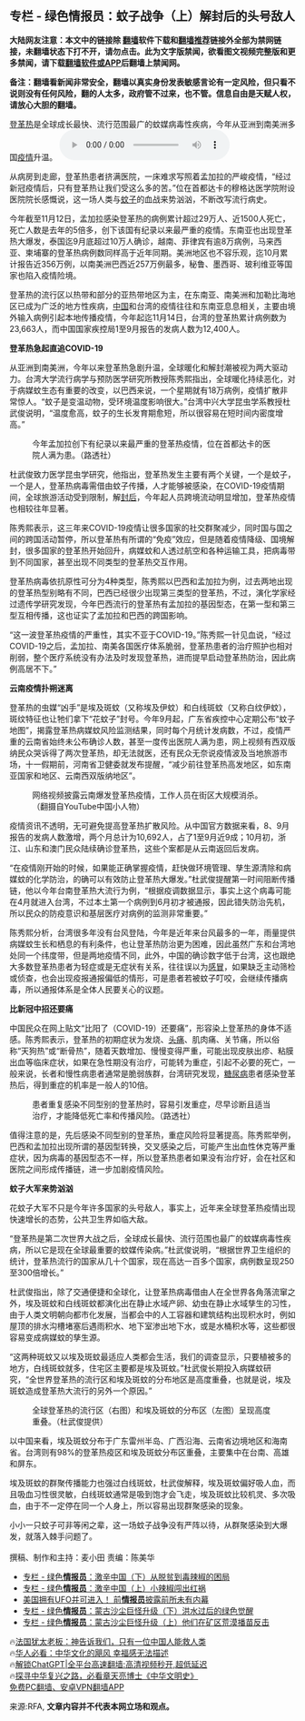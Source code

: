  <!-- 面包屑导航 --> <h2>专栏 - 绿色情报员：蚊子战争（上）解封后的头号敌人</h2> <p class="notice"><b>大陆网友注意：本文中的链接除 <a href="https://github.com/bannedbook/fanqiang" >翻墙</a>软件下载和<a href="https://github.com/killgcd/justmysocks/blob/master/README.md">翻墙推荐</a>链接外全部为禁网链接，未翻墙状态下打不开，请勿点击。此为文字版禁闻，欲看图文视频完整版和更多禁闻，请下载<a href="https://github.com/bannedbook/fanqiang">翻墙软件或APP</a>后翻墙上禁闻网。</p><p>备注：翻墙看新闻非常安全，翻墙以真实身份发表敏感言论有一定风险，但只看不说则没有任何风险，翻的人太多，政府管不过来，也不管。信息自由是天赋人权，请放心大胆的翻墙。</b></p>  <div class="entry"> <p><a href="https://www.bannedbook.org/bnews/tag/%e7%99%bb%e9%9d%a9%e7%83%ad/" class="st_tag internal_tag" rel="tag" title="标签 登革热 下的日志">登革热</a>是全球成长最快、流行范围最广的蚊媒病毒性疾病，今年从亚洲到南美洲多国<a href="https://www.bannedbook.org/bnews/tag/%E7%96%AB%E6%83%85/" class="st_tag internal_tag" rel="tag" title="标签 疫情 下的日志">疫情</a>升温。                 <audio controls="controls" preload="metadata" src="https://www.rfa.org/mandarin/zhuanlan/luseqingbaoyuan/grn-11162023093027.html/@@stream" type="audio/mpeg"></audio></p> <p>从病房到走廊，登革热患者挤满医院，一床难求写照着孟加拉的严峻疫情，“经过新冠疫情后，只有登革热让我们受这么多的苦。”位在首都达卡的穆格达医学院附设医院院长感慨说，这一场人类与<a href="https://www.bannedbook.org/bnews/tag/%e8%9a%8a%e5%ad%90/" class="st_tag internal_tag" rel="tag" title="标签 蚊子 下的日志">蚊子</a>的血战来势汹汹，不断改写流行病史。</p> <p>今年截至11月12日，孟加拉感染登革热的病例累计超过29万人、近1500人死亡，死亡人数是去年的5倍多，创下该国有纪录以来最严重的疫情。东南亚也出现登革热大爆发，泰国迄9月底超过10万人确诊，越南、菲律宾有逾8万病例，马来西亚、柬埔寨的登革热病例数同样高于近年同期。美洲地区也不容乐观，迄10月累计报告近356万例，以南美洲巴西近257万例最多，秘鲁、墨西哥、玻利维亚等国家也陷入疫情险境。</p> <p>登革热的流行区以热带和部分的亚热带地区为主，在东南亚、南美洲和加勒比海地区已成为广泛的地方性疾病，<span class='wp_keywordlink_affiliate'><a href="https://www.bannedbook.org/" title="中国" target="_blank">中国</a></span>和台湾的疫情往往和东南亚息息相关，主要由境外输入病例引起本地传播疫情，今年起迄11月14日，台湾的登革热累计病例数为23,663人，而中国国家疾控局1至9月报告的发病人数为12,400人。</p> <p><strong>登革热急起直追</strong><strong>COVID-19</strong></p> <p>从亚洲到南美洲，今年以来登革热急剧升温，全球暖化和解封潮被视为两大驱动力。台湾大学流行病学与预防医学研究所教授陈秀熙指出，全球暖化持续恶化，对于病媒蚊生态有重要的改变，以巴西来说，一个星期就有18万病例，疫情扩散非常惊人。“蚊子是变温动物，受环境温度影响很大。”台湾中兴大学昆虫学系教授杜武俊说明，“温度愈高，蚊子的生长发育期愈短，所以很容易在短时间内密度增高。”</p> <p><figure> <figcaption>今年孟加拉创下有纪录以来最严重的登革热疫情，位在首都达卡的医院人满为患。（路透社）</figcaption></figure> </p> <p>杜武俊致力医学昆虫学研究，他指出，登革热发生主要有两个关键，一个是蚊子，一个是人，登革热病毒需借由蚊子传播，人才能够被感染，在COVID-19疫情期间，全球旅游活动受到限制，解<a href="https://www.bannedbook.org/bnews/tag/%E5%B0%81%E5%90%8E/" class="st_tag internal_tag" rel="tag" title="标签 封后 下的日志">封后</a>，今年起人员跨境流动明显增加，登革热疫情也相较往年显著。</p> <p>陈秀熙表示，这三年来COVID-19疫情让很多国家的社交群聚减少，同时国与国之间的跨国活动暂停，所以登革热有所谓的“免疫”效应，但是随着疫情降级、国境解封，很多国家的登革热开始回升，病媒蚊和人透过航空和各种运输工具，把病毒带到不同国家，甚至出现不同类型的登革热交互作用。</p> <p>登革热病毒依抗原性可分为4种类型，陈秀熙以巴西和孟加拉为例，过去两地出现的登革热型别略有不同，巴西已经很少出现第三类型的登革热，不过，演化学家经过遗传学研究发现，今年巴西流行的登革热有孟加拉的基因型态，在第一型和第三型互相传播，这也证实了孟加拉和巴西的跨国影响。</p> <p>“这一波登革热疫情的严重性，其实不亚于COVID-19。”陈秀熙一针见血说，“经过COVID-19之后，孟加拉、南美各国医疗体系脆弱，登革热患者的治疗照护也相对削弱，整个医疗系统没有办法及时发现登革热，进而提早启动登革热防治，因此病例高居不下。”</p> <p><strong>云南疫情扑朔迷离</strong></p> <p>登革热的虫媒“凶手”是埃及斑蚊（又称埃及伊蚊）和白线斑蚊（又称白纹伊蚊），斑纹特征也让牠们拿下“花蚊子”封号。今年9月起，广东省疾控中心定期公布“蚊子地图”，揭露登革热病媒蚊风险监测结果，同时每个月统计发病数，不过，疫情严重的云南省始终未公布确诊人数，甚至一度传出医院人满为患，网上视频有西双版纳民众哭诉得了两次登革热，却无法就医，还有民众无奈说疫情波及当地旅游市场，十一假期前，河南省卫健委就发布提醒，“减少前往登革热高发地区，如东南亚国家和地区、云南西双版纳地区”。</p> <p><figure> <figcaption>网络视频披露云南爆发登革热疫情，工作人员在街区大规模消杀。（翻摄自YouTube中国小人物）</figcaption></figure> </p> <p>疫情资讯不透明，无可避免提高登革热扩散风险。从中国官方数据来看，8、9月报告的发病人数激增，两个月总计为10,692人，占了1至9月近9成；10月初，浙江、山东和澳门民众陆续确诊登革热，这些个案都是从云南返回后发病。</p> <p>“在疫情刚开始的时候，如果能正确掌握疫情，赶快做环境管理、孳生源清除和病媒蚊的化学防治，的确可以有效防止登革热大爆发。”杜武俊提醒第一时间阻断传播链，他以今年台南登革热大流行为例，“根据疫调数据显示，事实上这个病毒可能在4月就进入台湾，不过本土第一个病例到6月初才被通报，因此错失防治先机，所以民众的防疫意识和基层医疗对病例的监测非常重要。”</p>  <p>陈秀熙分析，台湾很多年没有台风登陆，今年是近年来台风最多的一年，雨量提供病媒蚊生长和栖息的有利条件，也让登革热防治更为困难，因此虽然广东和台湾地处同一个纬度带，但是两地疫情不同，此外，中国的确诊数字低于台湾，这也跟绝大多数登革热患者为轻症或是无症状有关系，往往误以为<a href="https://www.bannedbook.org/bnews/tag/%E6%84%9F%E5%86%92/" class="st_tag internal_tag" rel="tag" title="标签 感冒 下的日志">感冒</a>，如果缺乏主动筛检或侦查，也会出现疫报通报偏低的情形，可是患者若被蚊子叮咬，会继续传播病毒，所以通报体系是全体人民要关心的议题。</p> <p><strong>比新冠中招还要痛</strong></p> <p>中国民众在网上贴文“比阳了（COVID-19）还要痛”，形容染上登革热的身体不适感。陈秀熙表示，登革热的初期症状为发烧、<a href="https://www.bannedbook.org/bnews/tag/%e5%a4%b4%e7%97%9b/" class="st_tag internal_tag" rel="tag" title="标签 头痛 下的日志">头痛</a>、肌肉痛、关节痛，所以俗称“天狗热”或“断骨热”，随着天数增加、慢慢变得严重，可能出现皮肤出疹、粘膜出血等临床症状，如果在急性期没有治疗，可能转为重症，引起不必要的死亡，一般来说，长者和慢性病患者通常是脆弱族群，台湾研究发现，<a href="https://www.bannedbook.org/bnews/tag/%e7%b3%96%e5%b0%bf%e7%97%85/" class="st_tag internal_tag" rel="tag" title="标签 糖尿病 下的日志">糖尿病</a>患者感染登革热后，得到重症的机率是一般人的10倍。</p> <p><figure> <figcaption>患者重复感染不同型别的登革热时，容易引发重症，尽早诊断且适当治疗，才能降低死亡率和传播风险。（路透社）</figcaption></figure> </p> <p>值得注意的是，先后感染不同型别的登革热，重症风险将显著提高。陈秀熙举例，巴西和孟加拉出现所谓的基因型转换，交叉感染之后，可能产生出血性休克等严重症状，因为病毒的基因型态不一样，所以登革热患者如果没有治疗好，会在社区和医院之间形成传播链，进一步加剧疫情风险。</p> <p><strong>蚊子大军来势汹汹</strong></p> <p>花蚊子大军不只是今年许多国家的头号敌人，事实上，近年来全球登革热疫情出现快速增长的态势，公共卫生界如临大敌。</p> <p>“登革热是第二次世界大战之后，全球成长最快、流行范围也最广的蚊媒病毒性疾病，所以它是现在全球最重要的蚊媒传染病。”杜武俊说明，“根据世界卫生组织的统计，登革热流行的国家从几十个国家，现在高达一百多个国家，病例数呈现250至300倍增长。”</p>  <p>杜武俊指出，除了交通便捷和全球化，让登革热病毒借由人在全世界各角落流窜之外，埃及斑蚊和白线斑蚊都演化出在静止水域产卵、幼虫在静止水域孳生的习性，由于人类文明朝向都市化发展，当都会中的人工容器和建筑结构出现积水时，例如屋顶的排水沟槽堵塞后遇雨积水、地下室渗出地下水，或是水桶积水等，这些都很容易变成病媒蚊的孳生源。</p> <p>“这两种斑蚊又以埃及斑蚊最适应人类都会生活，我们的调查显示，只要植被多的地方，白线斑蚊就多，住宅区主要都是埃及斑蚊。”杜武俊长期投入病媒蚊研究，“全世界登革热的流行区和埃及斑蚊的分布地区是高度重叠，也就是说，埃及斑蚊造成登革热大流行的另外一个原因。”</p> <p><figure> <figcaption>全球登革热的流行区（右图）和埃及斑蚊的分布区（左图）呈现高度重叠。（杜武俊提供）</figcaption></figure> </p> <p>以中国来看，埃及斑蚊分布于广东雷州半岛、广西沿海、云南省边境地区和海南省。台湾则有98%的登革热疫区和埃及斑蚊分布区重叠，主要集中在台南、高雄和屏东。</p> <p>埃及斑蚊的群聚传播能力也强过白线斑蚊，杜武俊解释，埃及斑蚊偏好吸人血，而且吸血习性很灵敏，白线斑蚊通常是吸到饱才会飞走，埃及斑蚊比较机灵、多次吸血，由于不一定停在同一个人身上，所以容易出现群聚感染的现象。</p> <p>小小一只蚊子可非等闲之辈，这一场蚊子战争没有严阵以待，从群聚感染到大爆发，就落入棘手问题了。<br />  <br /> 撰稿、制作和主持：麦小田 责编：陈美华</p> <!--<div id="taboola-mid-1"></div>--><ul class='op-related-articles' title='相关阅读'> <li><a href='https://www.bannedbook.org/bnews/ssgc/20231102/1955955.html' target='_blank'>专栏 - 绿色<b>情报员</b>：激辛中国（下）从脱贫到毒辣椒的困局</a></li> <li><a href='https://www.bannedbook.org/bnews/ssgc/20231026/1952689.html' target='_blank'>专栏 - 绿色<b>情报员</b>：激辛中国（上）小辣椒闯出红祸</a></li> <li><a href='https://www.bannedbook.org/bnews/baitai/20231019/1949065.html' target='_blank'>美国拥有UFO并可进入！ 前<b>情报员</b>披露前所未有内幕</a></li> <li><a href='https://www.bannedbook.org/bnews/ssgc/20231005/1942895.html' target='_blank'>专栏 - 绿色<b>情报员</b>：蒙古沙尘巨怪升级（下）洪水过后的绿色觉醒</a></li> <li><a href='https://www.bannedbook.org/bnews/ssgc/20230928/1939908.html' target='_blank'>专栏 - 绿色<b>情报员</b>：蒙古沙尘巨怪升级（上）他们在矿区荒漠播苗反击</a></li> </ul> <p class="texttj"> 🔥<a href="https://www.bannedbook.org/bnews/ssgc/20230219/1850782.html" target="_blank">法国犹太老板：神告诉我们，只有一位中国人能救人类</a><br/> 🔥<a href="https://www.bannedbook.org/bnews/comments/20220220/1694796.html" target="_blank">华人必看：中华文化的飓风 幸福感无法描述</a><br/> 🔥<a href="https://github.com/bannedbook/fanqiang/wiki/V2ray%E6%9C%BA%E5%9C%BA" target="_blank">解锁ChatGPT|全平台高速翻墙:高清视频秒开,超低延迟</a><br/> 🔥<a href="https://www.bannedbook.org/bnews/comments/20220808/1768773.html" target="_blank">探寻中华复兴之路，必看章天亮博士《中华文明史》</a><br/> <a href="https://github.com/bannedbook/fanqiang/wiki/%E7%A6%81%E9%97%BB%E7%BD%91%E5%AE%89%E5%8D%93%E7%BF%BB%E5%A2%99%E6%96%B0%E9%97%BBAPP" target="_blank">免费PC翻墙、安卓VPN翻墙APP</a><br/> </p><p>来源:RFA, <strong>文章内容并不代表本网立场和观点。</strong></p> <a name='sharetosocial'></a> <div style="margin-bottom:5px;padding-bottom:5px;clear:both"> <div id="archive-pix-1" class="banner-ads"> <!-- AuctionX Display platform tag START --> <div id="27602x728x90x621x_ADSLOT1" clicktrack="%%CLICK_URL_ESC%%"></div>  <!-- AuctionX Display platform tag END --> </div> <div id="archive-pix-2" class="banner-ads"> <!-- AuctionX Display platform tag START --> <div id="27556x300x250x621x_ADSLOT1" clicktrack="%%CLICK_URL_ESC%%" style="margin:0 auto;text-align:center"></div>  <!-- AuctionX Display platform tag END --> </div> </div>  <div id="archive-pix-1" class="banner-ads"> <!-- AuctionX Display platform tag START --> <div id="27603x728x90x621x_ADSLOT1" clicktrack="%%CLICK_URL_ESC%%"></div>  <!-- AuctionX Display platform tag END --> </div> </div><!--END ENTRY--> 